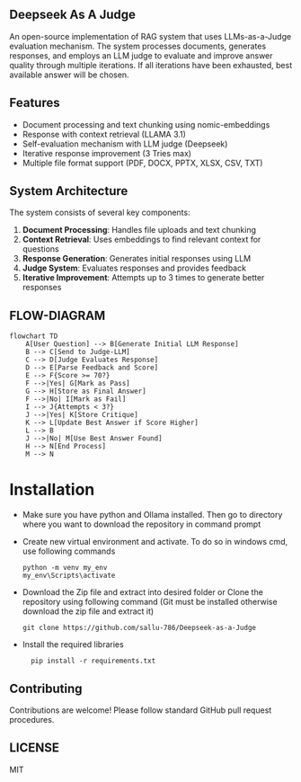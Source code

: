
## Deepseek As A Judge
An open-source implementation of RAG system that uses LLMs-as-a-Judge evaluation mechanism. The system processes documents, generates responses, and employs an LLM judge to evaluate and improve answer quality through multiple iterations. If all iterations have been exhausted, best available answer will be chosen.

## Features
- Document processing and text chunking using nomic-embeddings
- Response with context retrieval (LLAMA 3.1)
- Self-evaluation mechanism with LLM judge (Deepseek)
- Iterative response improvement (3 Tries max)
- Multiple file format support (PDF, DOCX, PPTX, XLSX, CSV, TXT)

## System Architecture
The system consists of several key components:
1. **Document Processing**: Handles file uploads and text chunking
2. **Context Retrieval**: Uses embeddings to find relevant context for questions
3. **Response Generation**: Generates initial responses using LLM
4. **Judge System**: Evaluates responses and provides feedback
5. **Iterative Improvement**: Attempts up to 3 times to generate better responses


## FLOW-DIAGRAM
```mermaid
flowchart TD
    A[User Question] --> B[Generate Initial LLM Response]
    B --> C[Send to Judge-LLM]
    C --> D[Judge Evaluates Response]
    D --> E[Parse Feedback and Score]
    E --> F{Score >= 70?}
    F -->|Yes| G[Mark as Pass]
    G --> H[Store as Final Answer]
    F -->|No| I[Mark as Fail]
    I --> J{Attempts < 3?}
    J -->|Yes| K[Store Critique]
    K --> L[Update Best Answer if Score Higher]
    L --> B
    J -->|No| M[Use Best Answer Found]
    H --> N[End Process]
    M --> N
```



# Installation

- Make sure you have python and Ollama installed. Then go to directory where you want to download the repository in command prompt

- Create new virtual environment and activate. To do so in windows cmd, use following commands


      python -m venv my_env
      my_env\Scripts\activate

- Download the Zip file and extract into desired folder or Clone the repository using following command (Git must be installed otherwise download the zip file and extract it)


      git clone https://github.com/sallu-786/Deepseek-as-a-Judge

- Install the required libraries

        pip install -r requirements.txt

## Contributing
Contributions are welcome! Please follow standard GitHub pull request procedures.

## LICENSE
MIT
